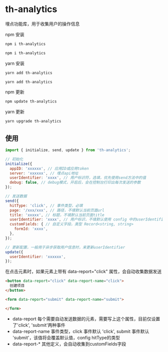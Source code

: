 # th-analytics

埋点功能库，用于收集用户的操作信息


npm 安装

```bash
npm i th-analytics

npm i th-analytics
```

yarn 安装

```bash
yarn add th-analytics

yarn add th-analytics
```

npm 更新

```bash
npm update th-analytics
```

yarn 更新

```bash
yarn upgrade th-analytics
```

## 使用

```javascript
import { initialize, send, update } from 'th-analytics';

// 初始化
initialize({
  appID: 'xxxxxx', // 应用ID或应用token
  server: 'xxxxxx', // 埋点api地址
  userIdentifier: 'xxxx', // 用户标识符，选填，优先使用send方法中的值
  debug: false, // debug模式，开启后，会在控制台打印出每次发送的参数
});

// 发送数据
send({
  hitType: 'click', // 事件类型，必填
  page: '/xxx/xxx', // 路径，不填默认当前页面url
  title: 'xxxxx', // 标题，不填默认当前页面title
  userIdentifier: 'xxxx', // 用户标识，不填默认使用 config 中的userIdentifier
  customFields: { // 自定义字段，类型 Record<string, string>
    formId: 'xxxx',
  },
});

// 更新配置，一般用于异步获取用户信息时，来更新userIdentifier
update({
  userIdentifier: 'xxxxxx',
});
```

在点击元素时，如果元素上带有 data-report="click" 属性，会自动收集数据发送

```html
<button data-report="click" data-report-name="click">
  创建项目
</button>

<form data-report="submit" data-report-name="submit">

</form>
```

- data-report 每个需要自动发送数据的元素，需要写上这个属性，目前仅设置了'click', 'submit'两种事件
- data-report-name 事件类型，click 事件默认 'click', submit 事件默认 'submit'，该值将会覆盖默认值，config hitType的类型
- data-report-* 其他定义，会自动收集到customFields字段

